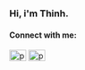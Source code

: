 ### Hi, i'm Thinh. 

<h4 align="left">Connect with me:</h4>

<a href="https://twitter.com/thinh7174" target="blank"><img align="center" src="https://cdn-icons.flaticon.com/png/512/3536/premium/3536424.png?token=exp=1634440842~hmac=8b2e53ac36bbb021e9359c73e29eda2b" alt="phamthinh" height="20" width="30" /></a>
<a href="https://www.linkedin.com/in/phamthinh127" target="blank"><img align="center" src="https://cdn.jsdelivr.net/npm/simple-icons@3.0.1/icons/linkedin.svg" alt="phamthinh" height="20" width="30" /></a>
